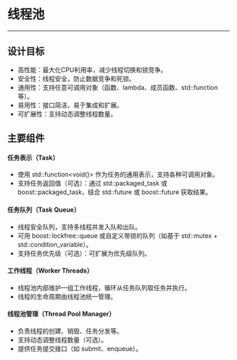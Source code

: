 # 线程池
---
## 设计目标
- 高性能：最大化CPU利用率，减少线程切换和锁竞争。
- 安全性：线程安全，防止数据竞争和死锁。
- 通用性：支持任意可调用对象（函数、lambda、成员函数、std::function等）。
- 易用性：接口简洁，易于集成和扩展。
- 可扩展性：支持动态调整线程数量。

## 主要组件
#### 任务表示（Task）
- 使用 std::function<void()> 作为任务的通用表示，支持各种可调用对象。
- 支持任务返回值（可选）：通过 std::packaged_task 或 boost::packaged_task，结合 std::future 或 boost::future 获取结果。
#### 任务队列（Task Queue）
- 线程安全队列，支持多线程并发入队和出队。
- 可用 boost::lockfree::queue 或自定义带锁的队列（如基于 std::mutex + std::condition_variable）。
- 支持任务优先级（可选）：可扩展为优先级队列。

#### 工作线程（Worker Threads）
- 线程池内部维护一组工作线程，循环从任务队列取任务并执行。
- 线程的生命周期由线程池统一管理。

#### 线程池管理（Thread Pool Manager）
- 负责线程的创建、销毁、任务分发等。
- 支持动态调整线程数量（可选）。
- 提供任务提交接口（如 submit、enqueue）。
